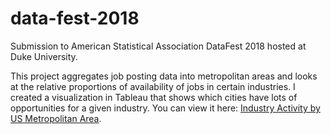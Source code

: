 # data-fest-2018
Submission to American Statistical Association DataFest 2018 hosted at Duke University.

This project aggregates job posting data into metropolitan areas and looks at the relative proportions of availability of jobs in certain industries. I created a visualization in Tableau that shows which cities have lots of opportunities for a given industry. You can view it here: [Industry Activity by US Metropolitan Area](https://public.tableau.com/profile/miles.turpin#!/vizhome/industry-activity-revised/Dashboard1 "Industry Activity by US Metropolitan Area").
